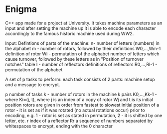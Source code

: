 # Enigma
C++ app made for a project at University. It takes machine parameters as an input and after setting the machine up it is able to encode each character accordingly to the famous historic machine used during WW2.

Input:
Defintions of parts of the machine:
n- number of letters (numbers) in the alphabet
m - number of rotors, followed by their definitions W0,...,Wm-1
definition of rotor Wi - permutation of the alphabet
number of letters which cause turnover, followed by these letters as in "Position of turnover notches" table
l - number of reflectors
definitions of reflectors R0,...,Rl-1 - permutation of the alphabet

A set of p tasks to perform:
each task consists of 2 parts: machine setup and a message to encrypt.

p number of tasks
k - number of rotors in the machine
k pairs K0,...,Kk-1 - where Ki=(j, t), where j is an index of a copy of rotor Wj and t is its initial position
rotors are given in order from fastest to slowest
initial position of a rotor - it is set as if it was rotated (no actual rotations occur) prior to encoding, e.g. 1 - rotor is set as stated in permutation, 2 - it is shifted by one letter, etc.
r index of a reflector Rr
a sequence of numbers separated by whitespaces to encrypt, ending with the 0 character
